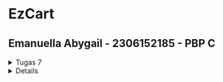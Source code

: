 <h1>EzCart</h1>
<h2>Emanuella Abygail - 2306152185 - PBP C</h2>

<details>
<summary>Tugas 7</summary>

### 1. Jelaskan apa yang dimaksud dengan stateless widget dan stateful widget, dan jelaskan perbedaan dari keduanya!
**Stateful widgets** adalah widgets yang dapat mengubah *state* ataupun tampilannya. Tampilan widget dapat berubah karena interaksi pengguna atau terjadi *event* internal yang memicu perubahan data.
**Stateless widgets** adalah widgets yang statis, komponen-komponen pada UI hanya dapat diatur pada konfigurasi *constructor* sehingga data tidak akan berubah.
**Perbedaan** dari stateful dan stateless widgets adalah stateful widgets adalah widgets yang dinamis, widgets ini akan diubah sesuai dengan perubahan data ataupun user action, stateful widgets dapat dirender ulang seiring dengan perubahan state. Stateless widgets adalah widgets yang statis, tidak tergantung pada perubahan data, dan hanya dirender sekali.

### 2. Sebutkan widget apa saja yang kamu gunakan pada proyek ini dan jelaskan fungsinya!
Berikut adalah widget yang digunakan pada proyek ini:
- **`Scaffold`** adalah widget yang berfungsi untuk menyediakan struktur susunan dasar dari aplikasi. Dengan menggunakan Scaffold, kita dapat menggunakan `AppBar` pada bagian atas aplikasi dan `body` sebagai wadah konten aplikasi.
- **`AppBar`** adalah widget yang berfungsi untuk menampilkan tulisan judul aplikasi pada bagian atas. `AppBar` ini bersifat konsisten sehingga akan terus berada di atas layar. 
- **`Padding`** adalah widget yang berfungsi untuk memberikan jarak di sekitar elemen-elemen pada konten aplikasi sehingga secara visual, aplikasi terlihat rapi.
- **`Column`** adalah widget yang berfungsi untuk menyusun elemen-elemen di dalamnya (*children*) secara vertikal.
- **`Row`** adalah widget yang berfungsi untuk menyusun elemen-elemen di dalamnya (*children*) secara horizontal.
- **`Card`** adalah widget yang berfungsi sebagai sebuah *container* dengan design *built in*, yaitu rounded corners dan bayangan di sekelilingnya.
- **`InkWell`** adalah widget yang berfungsi untuk merespon action user, yaitu saat user menekan tombol. Ketika user menekan tombol, `InkWell` menyebabkan terjadinya perubahan warna dengan *ripple effect* dan juga menyebabkan munculnya `SnackBar`.
- **`Icon`** adalah widget yang berfungsi untuk menampilkan sebuah gambar ikon. Flutter memiliki class bawaan `Icons` yang menyediakan berbagai ikon yang dapat digunakan oleh pengguna.
- **`Text`** adalah widget yang berfungsi untuk menampilkan konten berupa tulisan pada aplikasi.
- **`SnackBar`** adalah widget yang berfungsi untuk menunjukan pesan singkat pada bagian bawah layar ketika suatu menu dipilih. 
- **`MaterialApp`** adalah widget yang menjadi akar dari aplikasi kita. Widget ini berfungsi untuk menyediakan properti untuk keseluruhan aplikasi seperti judul, tema, dan `home` widget.
- **`MyHomePage`** adalah widget yang menjadi wadah keseluruhan struktur aplikasi. Di dalam `MyHomePage` terdapat berbagai komponen UI yang menjadi komponen dari aplikasi kita.
- **`InfoCard`** adalah widget custom yang berfungsi untuk menampung informasi dalam format *card* sehingga penampilan aplikasi konsisten dan rapi.
- **`ItemCard`** adalah widget custom yang berfungsi untuk menampilkan menu dalam bentuk *card* yang dapat berfungsi seperti sebuah tombol yang ketika ditekan oleh user, akan memicu munculnya `SnackBar` untuk menunjukkan menu yang dipilih.

### 3. Apa fungsi dari `setState()`? Jelaskan variabel apa saja yang dapat terdampak dengan fungsi tersebut!
Fungsi `setState()` berguna untuk memicu proses render ulang dari sebuah *stateful widget*. Ketika terdapat perubahan data yang akan mengubah UI aplikasi, kita perlu memanggil fungsi `setState()`. Pada proyek ini, tidak ada variabel yang terdampak oleh fungsi tersebut karena semua widget bersifat *stateless*, tetapi pada penggunaannya secara *general*, segala variabel yang dibuat di datang class `State` pada sebuah `StatefulWidgets` dapat terdampak oleh fungsi `setState()`.

### 4. Jelaskan perbedaan antara const dengan final!
Variabel pada `const` dan `final` sama-sama tidak dapat di-*assigned* kembali. Perbedaan antara keduanya adalah variabel pada `const` nilainya harus sudah diketahui pada saat program di-*compile*, sedangkan variable pada `final` dapat didefinisikan pada saat *runtime*. Selain itu, jika ada sebuah collection yang dideklarasikan menggunakan `const`, semua nilai di dalam collection tersebut tidak bisa diubah karena semuanya bersifat `const`, sedangan jika sebuah collection dideklarasikan menggunakan `final`, nilai di dalamnya dapat diubah karena semua nilai di dalamnya tidak bersifat `final`.

### 5. Jelaskan bagaimana cara kamu mengimplementasikan checklist-checklist di atas!
- Pertama-tama saya membuat sebuah proyek baru dengan menjalankan command `flutter create ezcart` dan masuk ke direktori baru bernama ezcart yang otomatis dibuat ketika perintah tersebut dijalankan. 
- Lalu, saya merapikan struktur proyek dengan membuat file baru bernama `menu.dart` pada direktori `ezcart/lib` yang awalnya hanya berisi `main.dart`. Saya memindahkan class `MyHomePage` dan `_MyHomePageState` dari file `main.dart` ke `menu.dart`.
- Selanjutnya, saya membuat widget sederhana. Saya mengubah tema warna aplikasi pada `colorScheme` yang terdapat pada `main.dart`. Lalu saya mengubah sifat widget yang tadinya *stateful* menjadi *stateless*. Kemudian, saya membuat card sederhana berisi data NPM, nama, dan juga kelas dan membuat class baru, yaitu `InfoCard` yang akan menjadi wadah dengan struktur *card* yang akan menampilkan data. Saya juga membuat *button card* dengan membuat class `ItemHomePage`, list of `ItemHomePage`, dan class `ItemCard` untuk menampilkan tombol-tombol yang dibuat. Pada class `ItemCard`, saya mengatur susunan tombol-tombol, warna tombol, dan bagaimana masing-masing tombol akan memunculkan `SnackBar` yang menampilkan pesan "Kamu telah menekan tombol {nama tombol}" ketika tombol tersebut ditekan. Setelah mendefinisikan masing-masing komponen yang akan muncul pada aplikasi, saya mengintegrasikan `InfoCard` dan `ItemCard` untuk ditampilkan di `MyHomePage` dengan cara mengubah bagian `Widget build()`.

</details>

<details>
</details>